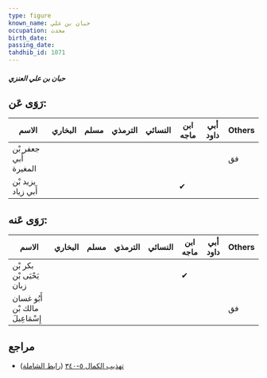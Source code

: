 ```yaml
---
type: figure
known_name: حبان بن علي
occupation: محدث
birth_date:
passing_date:
tahdhib_id: 1071
---
```

##### حبان بن علي العنزي

## رَوَى عَن:
| الاسم                 | البخاري | مسلم | الترمذي | النسائي | ابن ماجه | أبي داود | Others |
| --------------------- | ------- | ---- | ------- | ------- | -------- | -------- | ------ |
| جعفر بْن أَبي المغيرة |         |      |         |         |          |          | فق     |
| يزيد بْن أَبي زياد    |         |      |         |         | ✔        |          |        |
## رَوَى عَنه:
| الاسم                            | البخاري | مسلم | الترمذي | النسائي | ابن ماجه | أبي داود | Others |
| -------------------------------- | ------- | ---- | ------- | ------- | -------- | -------- | ------ |
| بكر بْن يَحْيَى بْن زبان         |         |      |         |         | ✔        |          |        |
| أَبُو غسان مالك بْن إِسْمَاعِيلَ |         |      |         |         |          |          | فق     |
## مراجع
- [تهذيب الكمال ٥-٣٤٠](obsidian://open?vault=Tahdhib-al-Kamal&file=Figures/١٠٧١-حبان%20بن%20علي%20العنزي) ([رابط الشاملة](https://shamela.ws/book/3722/2418))